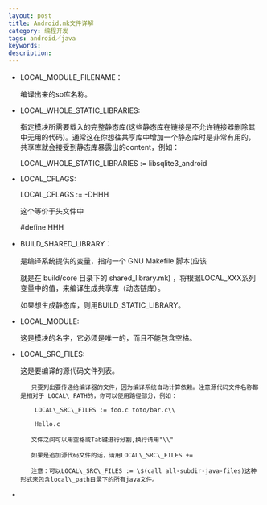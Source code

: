 ```yaml
---
layout: post
title: Android.mk文件详解
category: 编程开发
tags: android／java
keywords: 
description: 
---
```


-   LOCAL\_MODULE\_FILENAME：

    编译出来的so库名称。

-   LOCAL\_WHOLE\_STATIC\_LIBRARIES:

    指定模块所需要载入的完整静态库(这些静态库在链接是不允许链接器删除其中无用的代码)。通常这在你想往共享库中增加一个静态库时是非常有用的，共享库就会接受到静态库暴露出的content，例如：

    LOCAL\_WHOLE\_STATIC\_LIBRARIES := libsqlite3\_android

-   LOCAL\_CFLAGS:

    LOCAL\_CFLAGS := -DHHH

    这个等价于头文件中

    \#define HHH<span class="Apple-tab-span" style="WHITE-SPACE: pre">
    </span>

-   <span class="Apple-tab-span"
    style="WHITE-SPACE: pre"></span>BUILD\_SHARED\_LIBRARY：

    是编译系统提供的变量，指向一个 GNU Makefile 脚本(应该

    就是在 build/core  目录下的 shared\_library.mk)
    ，将根据LOCAL\_XXX系列变量中的值，来编译生成共享库（动态链库）。

    如果想生成静态库，则用BUILD\_STATIC\_LIBRARY。

-   LOCAL\_MODULE:

     这是模块的名字，它必须是唯一的，而且不能包含空格。

-   LOCAL\_SRC\_FILES:

    这是要编译的源代码文件列表。

           只要列出要传递给编译器的文件，因为编译系统自动计算依赖。注意源代码文件名称都是相对于 LOCAL\_PATH的，你可以使用路径部分，例如：

            LOCAL\_SRC\_FILES := foo.c toto/bar.c\\

            Hello.c

           文件之间可以用空格或Tab键进行分割,换行请用"\\"

           如果是追加源代码文件的话，请用LOCAL\_SRC\_FILES +=

           注意：可以LOCAL\_SRC\_FILES := \$(call all-subdir-java-files)这种形式来包含local\_path目录下的所有java文件。

-   









